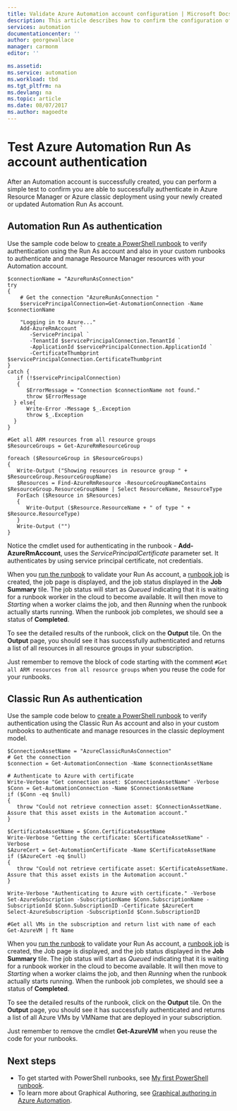 ```yaml
---
title: Validate Azure Automation account configuration | Microsoft Docs
description: This article describes how to confirm the configuration of your Automation account is setup correctly.  
services: automation
documentationcenter: ''
author: georgewallace
manager: carmonm
editor: ''

ms.assetid: 
ms.service: automation
ms.workload: tbd
ms.tgt_pltfrm: na
ms.devlang: na
ms.topic: article
ms.date: 08/07/2017
ms.author: magoedte
---
```


# Test Azure Automation Run As account authentication
After an Automation account is successfully created, you can perform a simple test to confirm you are able to successfully authenticate in Azure Resource Manager or Azure classic deployment using your newly created or updated Automation Run As account.    

## Automation Run As authentication
Use the sample code below to [create a PowerShell runbook](automation-creating-importing-runbook.md) to verify authentication using the Run As account and also in your custom runbooks to authenticate and manage Resource Manager resources with your Automation account.   

    $connectionName = "AzureRunAsConnection"
    try
    {
        # Get the connection "AzureRunAsConnection "
        $servicePrincipalConnection=Get-AutomationConnection -Name $connectionName         

        "Logging in to Azure..."
        Add-AzureRmAccount `
           -ServicePrincipal `
           -TenantId $servicePrincipalConnection.TenantId `
           -ApplicationId $servicePrincipalConnection.ApplicationId `
           -CertificateThumbprint $servicePrincipalConnection.CertificateThumbprint 
    }
    catch {
       if (!$servicePrincipalConnection)
       {
          $ErrorMessage = "Connection $connectionName not found."
          throw $ErrorMessage
      } else{
          Write-Error -Message $_.Exception
          throw $_.Exception
      }
    }

    #Get all ARM resources from all resource groups
    $ResourceGroups = Get-AzureRmResourceGroup 

    foreach ($ResourceGroup in $ResourceGroups)
    {    
       Write-Output ("Showing resources in resource group " + $ResourceGroup.ResourceGroupName)
       $Resources = Find-AzureRmResource -ResourceGroupNameContains $ResourceGroup.ResourceGroupName | Select ResourceName, ResourceType
       ForEach ($Resource in $Resources)
       {
          Write-Output ($Resource.ResourceName + " of type " +  $Resource.ResourceType)
       }
       Write-Output ("")
    } 

Notice the cmdlet used for authenticating in the runbook - **Add-AzureRmAccount**, uses the *ServicePrincipalCertificate* parameter set.  It authenticates by using service principal certificate, not credentials.  

When you [run the runbook](automation-starting-a-runbook.md#starting-a-runbook-with-the-azure-portal) to validate your Run As account, a [runbook job](automation-runbook-execution.md) is created, the job page is displayed, and the job status displayed in the **Job Summary** tile. The job status will start as *Queued* indicating that it is waiting for a runbook worker in the cloud to become available. It will then move to *Starting* when a worker claims the job, and then *Running* when the runbook actually starts running.  When the runbook job completes, we should see a status of **Completed**.

To see the detailed results of the runbook, click on the **Output** tile.  On the **Output** page, you should see it has successfully authenticated and returns a list of all resources in all resource groups in your subscription.  

Just remember to remove the block of code starting with the comment `#Get all ARM resources from all resource groups` when you reuse the code for your runbooks.

## Classic Run As authentication
Use the sample code below to [create a PowerShell runbook](automation-creating-importing-runbook.md) to verify authentication using the Classic Run As account and also in your custom runbooks to authenticate and manage resources in the classic deployment model.  

    $ConnectionAssetName = "AzureClassicRunAsConnection"
    # Get the connection
    $connection = Get-AutomationConnection -Name $connectionAssetName        

    # Authenticate to Azure with certificate
    Write-Verbose "Get connection asset: $ConnectionAssetName" -Verbose
    $Conn = Get-AutomationConnection -Name $ConnectionAssetName
    if ($Conn -eq $null)
    {
       throw "Could not retrieve connection asset: $ConnectionAssetName. Assure that this asset exists in the Automation account."
    }

    $CertificateAssetName = $Conn.CertificateAssetName
    Write-Verbose "Getting the certificate: $CertificateAssetName" -Verbose
    $AzureCert = Get-AutomationCertificate -Name $CertificateAssetName
    if ($AzureCert -eq $null)
    {
       throw "Could not retrieve certificate asset: $CertificateAssetName. Assure that this asset exists in the Automation account."
    }

    Write-Verbose "Authenticating to Azure with certificate." -Verbose
    Set-AzureSubscription -SubscriptionName $Conn.SubscriptionName -SubscriptionId $Conn.SubscriptionID -Certificate $AzureCert
    Select-AzureSubscription -SubscriptionId $Conn.SubscriptionID
    
    #Get all VMs in the subscription and return list with name of each
    Get-AzureVM | ft Name

When you [run the runbook](automation-starting-a-runbook.md#starting-a-runbook-with-the-azure-portal) to validate your Run As account, a [runbook job](automation-runbook-execution.md) is created, the Job page is displayed, and the job status displayed in the **Job Summary** tile. The job status will start as *Queued* indicating that it is waiting for a runbook worker in the cloud to become available. It will then move to *Starting* when a worker claims the job, and then *Running* when the runbook actually starts running.  When the runbook job completes, we should see a status of **Completed**.

To see the detailed results of the runbook, click on the **Output** tile.  On the **Output** page, you should see it has successfully authenticated and returns a list of all Azure VMs by VMName that are deployed in your subscription.  

Just remember to remove the cmdlet **Get-AzureVM** when you reuse the code for your runbooks.

## Next steps
* To get started with PowerShell runbooks, see [My first PowerShell runbook](automation-first-runbook-textual-powershell.md).
* To learn more about Graphical Authoring, see [Graphical authoring in Azure Automation](automation-graphical-authoring-intro.md).
